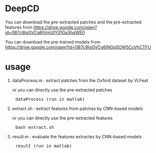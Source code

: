 # DeepCD

  You can download the pre-extracted patches and the pre-extracted features from https://drive.google.com/open?id=0B7c9IgGVCg6IVmUtY01Ga3hqWE0
  
  You can download the pre-trained models from https://drive.google.com/open?id=0B7c9IgGVCg6INGp5OW5CcVhCTFU

# usage

1. dataProcess.m : extract patches from the Oxford dataset by VLFeat
    
    or you can directly use the pre-extracted patches

<pre>
    dataProcess (run in matlab)
</pre>
    
2. extract.sh : extract features from patches by CNN-based models

    or you can directly use the pre-extracted features
    
<pre>
    bash extract.sh
</pre>
    
3. result.m : evaluate the features extractes by CNN-based models

<pre>
    result (run in matlab)
</pre>
